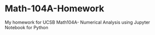 # Math-104A-Homework
My homework for UCSB Math104A- Numerical Analysis using Jupyter Notebook for Python
